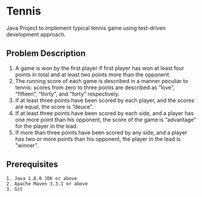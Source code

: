 # Tennis

Java Project to implement typical tennis game using test-driven development approach. 

## Problem Description

1. A game is won by the first player if first player has won at least four points in total and at least two points more than the opponent.
2. The running score of each game is described in a manner peculiar to tennis: scores from zero to three points are described as “love”, “fifteen”, “thirty”, and “forty” respectively.
3. If at least three points have been scored by each player, and the scores are equal, the score is “deuce”.
4. If at least three points have been scored by each side, and a player has one more point than his opponent, the score of the game is “advantage” for the player in the lead.
5. If more than three points have been scored by any side, and a player has two or more points than his opponent, the player in the lead is "winner".


## Prerequisites

```
1. Java 1.8.0 JDK or above
2. Apache Maven 3.3.1 or above
3. Git
```